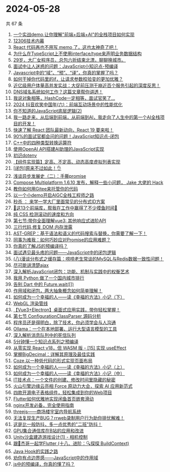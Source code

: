# 2024-05-28

共 67 条

<!-- BEGIN JUEJIN -->
<!-- 最后更新时间 2024-05-28 16:01:07 +0800 -->
1. [一个实战demo,让你理解"前端+后端+AI"的全栈项目如何实现](https://juejin.cn/post/7372523264067764233)
1. [12306技术内幕](https://juejin.cn/post/7372443227939012646)
1. [React 代码再也不用写 memo 了，这也太神奇了吧！](https://juejin.cn/post/7372523264067043337)
1. [为什么在TypeScript上不使用interface/type来声明业务数据结构](https://juejin.cn/post/7372765277460201482)
1. [29岁，大厂女程序员，总包六折结束北漂，聊聊换城市。](https://juejin.cn/post/7372577541112987660)
1. [面试中让人迷惑的问题：JavaScript小知识点-预编译](https://juejin.cn/post/7372456890343407631)
1. [Javascript中的“域”、“预”、“译”，你真的掌握了吗？](https://juejin.cn/post/7372577541112561676)
1. [如何干掉你代码里的if，让请求参数校验变的更加优雅？](https://juejin.cn/post/7373136303179743243)
1. [近亿级用户体量高并发实战：大促前压测干崩近百个服务引起的深度反思！](https://juejin.cn/post/7372463538680332300)
1. [DNS域名系统如何工作？这篇文章帮你讲透！](https://juejin.cn/post/7372472076048515123)
1. [我说对象相等，HashCode一定相等，面试官笑了...](https://juejin.cn/post/7372456890343325711)
1. [2024 抖音欢笑中国年(六)：前端互动场景中的性能优化](https://juejin.cn/post/7372115662464581683)
1. [你不知道的JavaScript底层逻辑(2)](https://juejin.cn/post/7372734627163439114)
1. [我一路走来，从后端到前端，从前端到AI，我走向了人生中的第一个AI全栈项目的开发！](https://juejin.cn/post/7373489827244441636)
1. [快速了解 React 团队最新动向，React 19 要来啦！](https://juejin.cn/post/7372400694764535849)
1. [90%的面试官都会问的问题！JavaScript知识点-闭包](https://juejin.cn/post/7373488886460366900)
1. [C++中的四种类型转换运算符](https://juejin.cn/post/7372441501610180634)
1. [使用OpenAI API搭建AI助理的JavaScript实现](https://juejin.cn/post/7372466344145666089)
1. [初识dotenv](https://juejin.cn/post/7372443227939455014)
1. [【组件实现篇】定高、不定高、动态高度虚拟列表实现](https://juejin.cn/post/7372488623944728585)
1. [[闭包]原来不过如此！👌](https://juejin.cn/post/7372577541112840204)
1. [浅谈异步发展史（二）：手撕promise](https://juejin.cn/post/7372400694765289513)
1. [Compose Multiplatform 1.6.10 发布，解释一些小问题， Jake 大佬的 Hack](https://juejin.cn/post/7372572344249499675)
1. [教你如何用Gitee来托管你的代码](https://juejin.cn/post/7372456890343899151)
1. [以一个小demo开启AIGC全栈工程师之路](https://juejin.cn/post/7372933691489910822)
1. [秒杀 ： 来学一学大厂里面常见的分布式ID方案](https://juejin.cn/post/7372469848344133666)
1. [🚀这13个前端库，帮我在工作中赢得了不少摸鱼时间🚀](https://juejin.cn/post/7373136303180136459)
1. [纯 CSS 检测滚动的速度和方向](https://juejin.cn/post/7372813290651467791)
1. [第七节:带你全面理解vue3: 其他响应式进阶API](https://juejin.cn/post/7372393680596205594)
1. [三行代码,修复 DOM 内存泄露](https://juejin.cn/post/7373504907460755465)
1. [AST-GREP：基于语法和语义的代码搜索与替换，你需要了解一下！](https://juejin.cn/post/7372445124753850387)
1. [同事为难我：如何巧妙应对Promise的应用难题？](https://juejin.cn/post/7372396200861646898)
1. [你真的了解JS的预编译吗？](https://juejin.cn/post/7372765277459316746)
1. [面试遇见最头疼的问题——JavaScript中的闭包逻辑](https://juejin.cn/post/7372863316911718441)
1. [(八)漫谈分布式之缓存篇：唠唠老生常谈的MySQL与Redis数据一致性问题！](https://juejin.cn/post/7373136303179792395)
1. [尽可能讲清楚ajax](https://juejin.cn/post/7372526448995106827)
1. [深入解析JavaScript闭包：功能、机制与实践中的权衡艺术](https://juejin.cn/post/7372494745576620067)
1. [我用 Python 做了一个国内城市排行](https://juejin.cn/post/7372526448995057675)
1. [告别 Dart 中的 Future.wait([])](https://juejin.cn/post/7372503361361068082)
1. [作用域和闭包，两大抽象概念如何简单理解！](https://juejin.cn/post/7372813290650599439)
1. [如何成为一个幸福的人——读《幸福的方法》小记（下）](https://juejin.cn/post/7372466344144896041)
1. [WebGL 渲染管线](https://juejin.cn/post/7372463538680004620)
1. [【Vue3+Electron】桌面式应用实践，带你轻松掌握！](https://juejin.cn/post/7372842988684181543)
1. [第七节 ConfigurationClassParser 源码分析](https://juejin.cn/post/7372235604242481152)
1. [程序员还是得明白，除了技术，你必须学会与人沟通](https://juejin.cn/post/7373474414430797863)
1. [Ollama：一个在本地部署、运行大型语言模型的工具](https://juejin.cn/post/7372445124754276371)
1. [深入解析消息队列中的死信队列](https://juejin.cn/post/7372456890343587855)
1. [5分钟懂一个知识点系列之预编译](https://juejin.cn/post/7372757076937474083)
1. [从零实现 React v18，但 WASM 版 - [15] 实现 useEffect](https://juejin.cn/post/7372364678411354151)
1. [掌握BigDecimal：详解其原理及最佳实践](https://juejin.cn/post/7372863316912521257)
1. [Coze,以一种低代码的形式实现页面布局](https://juejin.cn/post/7372523264067502089)
1. [如何成为一个幸福的人——读《幸福的方法》小记（上）](https://juejin.cn/post/7372466344144568361)
1. [如何成为一个幸福的人——读《幸福的方法》小记（中）](https://juejin.cn/post/7372526448994893835)
1. [IT技术点：一个文件的创建、修改时间里隐藏的秘密](https://juejin.cn/post/7372441501610131482)
1. [火山引擎边缘云亮相 Force 原动力大会，探索 AI 应用新范式](https://juejin.cn/post/7372441501609623578)
1. [四款开源电子表格组件，轻松集成到你的Web项目](https://juejin.cn/post/7372472076047614003)
1. [Flutter如何优雅地实现闲鱼首页嵌套滑动](https://juejin.cn/post/7372137873976459327)
1. [nginx开发必备，完全使用指南](https://juejin.cn/post/7372366198099705866)
1. [threejs——商场楼宇室内导航系统](https://juejin.cn/post/7372235604242300928)
1. [无法复现生产BUG？rrweb录制用户行为助你排忧解难！](https://juejin.cn/post/7372441501609721882)
1. [这是比一般防抖，多一点优秀的"二班"防抖！](https://juejin.cn/post/7372135071979831311)
1. [GPU集合通信库在B站的应用和改进](https://juejin.cn/post/7372135071978897423)
1. [Unity沙盒建造游戏设计(1) - 相机控制](https://juejin.cn/post/7372082380482330658)
1. [跟🤡杰哥一起学Flutter (十八、进阶：🔍探探 BuildContext)](https://juejin.cn/post/7372396174248935462)
1. [Java Hook的实践之路](https://juejin.cn/post/7372126591215222835)
1. [劝你有点边界感——JavaScript中的作用域](https://juejin.cn/post/7372376472436441127)
1. [js中的预编译，你真的懂了吗？](https://juejin.cn/post/7372400694765502505)
<!-- END JUEJIN -->